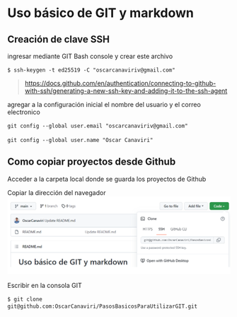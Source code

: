 # Uso básico de GIT y markdown
## Creación de clave SSH

ingresar mediante GIT Bash console y crear este archivo

```
$ ssh-keygen -t ed25519 -C "oscarcanaviriv@gmail.com"

```

> https://docs.github.com/en/authentication/connecting-to-github-with-ssh/generating-a-new-ssh-key-and-adding-it-to-the-ssh-agent

agregar a la configuración inicial el nombre del usuario y el correo electronico

```
git config --global user.email "oscarcanaviriv@gmail.com"

git config --global user.name "Oscar Canaviri"
```


## Como copiar proyectos desde Github

Acceder a la carpeta local donde se guarda los proyectos de Github

Copiar la dirección del navegador 
![Direccion de Navegador](/imagenes/imagen.png)

Escribir en la consola GIT 

```
$ git clone git@github.com:OscarCanaviri/PasosBasicosParaUtilizarGIT.git

```

